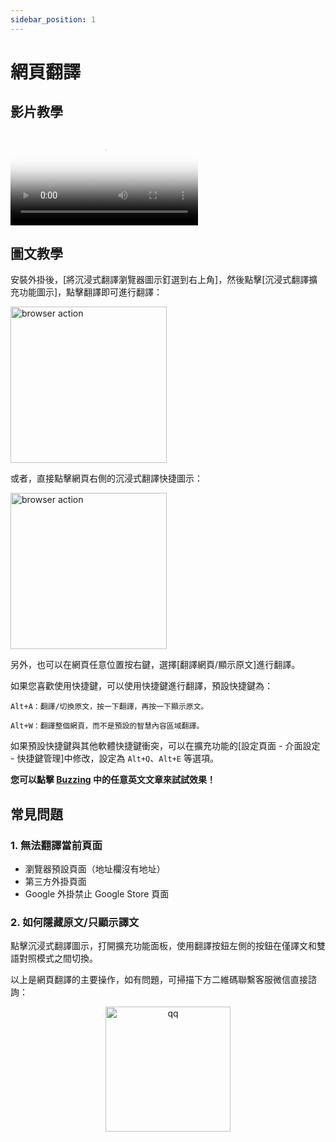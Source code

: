 ```yaml
---
sidebar_position: 1
---
```


# 網頁翻譯

## 影片教學

<video
  controls
  poster="https://immersivetranslate.com/assets/price/video-poster-zh-Hans.png"
  src="https://s.immersivetranslate.com/assets/uploads/full-intro-zh-CN-rYaxVV.mp4"
/>

## 圖文教學

安裝外掛後，[將沉浸式翻譯瀏覽器圖示釘選到右上角]，然後點擊[沉浸式翻譯擴充功能圖示]，點擊翻譯即可進行翻譯：

<img src="https://s.immersivetranslate.com/static/official-static/assets/browser-panel-v2.png" alt="browser action" width="250" />

或者，直接點擊網頁右側的沉浸式翻譯快捷圖示：

<img src="https://s.immersivetranslate.com/assets/sidebar-shortcut.jpeg" alt="browser action" width="250" />

另外，也可以在網頁任意位置按右鍵，選擇[翻譯網頁/顯示原文]進行翻譯。

如果您喜歡使用快捷鍵，可以使用快捷鍵進行翻譯，預設快捷鍵為：

    Alt+A：翻譯/切換原文，按一下翻譯，再按一下顯示原文。

    Alt+W：翻譯整個網頁，而不是預設的智慧內容區域翻譯。

如果預設快捷鍵與其他軟體快捷鍵衝突，可以在擴充功能的[設定頁面 - 介面設定 - 快捷鍵管理]中修改，設定為 `Alt+Q`、`Alt+E` 等選項。

**您可以點擊 [Buzzing](https://www.buzzing.cc/) 中的任意英文文章來試試效果！**

## 常見問題

### 1. 無法翻譯當前頁面

- 瀏覽器預設頁面（地址欄沒有地址）
- 第三方外掛頁面
- Google 外掛禁止 Google Store 頁面

### 2. 如何隱藏原文/只顯示譯文

點擊沉浸式翻譯圖示，打開擴充功能面板，使用翻譯按鈕左側的按鈕在僅譯文和雙語對照模式之間切換。

以上是網頁翻譯的主要操作，如有問題，可掃描下方二維碼聯繫客服微信直接諮詢：

<div align="center">
<img src="https://s.immersivetranslate.com/assets/r2-uploads/wechat-contact4.png" width="200" alt="qq" />
</div>
